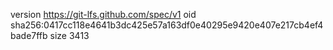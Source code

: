version https://git-lfs.github.com/spec/v1
oid sha256:0417cc118e4641b3dc425e57a163df0e40295e9420e407e217cb4ef4bade7ffb
size 3413
